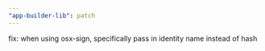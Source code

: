 ```yaml
---
"app-builder-lib": patch
---
```


fix: when using osx-sign, specifically pass in identity name instead of hash
